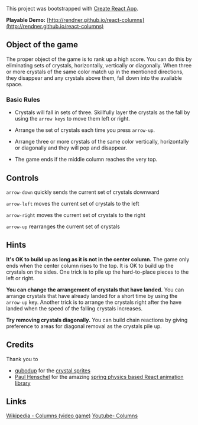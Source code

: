 This project was bootstrapped with [Create React App](https://github.com/facebook/create-react-app).

**Playable Demo:** [http://rendner.github.io/react-columns](http://rendner.github.io/react-columns)

## Object of the game

The proper object of the game is to rank up a high score.  You can do this by eliminating sets of crystals, horizontally, vertically or diagonally.  When three or more crystals of the same color match up in the mentioned directions, they disappear and any crystals above them, fall down into the available space.

### Basic Rules
* Crystals will fall in sets of three. Skillfully layer the crystals as the fall by using the `arrow keys` to move them left or right.

* Arrange the set of crystals each time you press `arrow-up`.

* Arrange three or more crystals of the same color vertically, horizontally or diagonally and they will pop and disappear.

* The game ends if the middle column reaches the very top.

## Controls
`arrow-down` quickly sends the current set of crystals downward

`arrow-left` moves the current set of crystals to the left

`arrow-right` moves the current set of crystals to the right

`arrow-up` rearranges the current set of crystals

## Hints
**It's OK to build up as long as it is not in the center column.**
The game only ends when the center column rises to the top. It is OK to build up the crystals on the sides. One trick is to pile up the hard-to-place pieces to the left or right.

**You can change the arrangement of crystals that have landed.** You can arrange crystals that have already landed for a short time by using the `arrow-up` key. Another trick is to arrange the crystals right after the have landed when the speed of the falling crystals increases.

**Try removing crystals diagonally.** You can build chain reactions by giving preference to areas for diagonal removal as the crystals pile up.

## Credits
Thank you to 
- [qubodup](https://opengameart.org/users/qubodup) for the [crystal sprites](https://opengameart.org/content/rotating-crystal-animation-8-step)
- [Paul Henschel](https://twitter.com/0xca0a?lang=en) for the amazing [spring physics based React animation library](https://github.com/react-spring/react-spring)

## Links
[Wikipedia - Columns (video game)](https://en.wikipedia.org/wiki/Columns_(video_game))
[Youtube- Columns](https://www.youtube.com/results?search_query=columns+crown)

